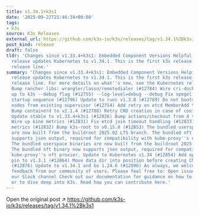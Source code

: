 ```yaml
---
title: v1.34.1+k3s1
date: '2025-09-22T21:46:34+00:00'
tags:
- k3s
source: K3s Releases
external_url: https://github.com/k3s-io/k3s/releases/tag/v1.34.1%2Bk3s1
post_kind: release
draft: false
tldr: 'Changes since v1.33.4+k3s1: Embedded Component Versions Helpful Links This
  release updates Kubernetes to v1.34.1. This is the first k3s release in the 1.34
  release line.'
summary: 'Changes since v1.33.4+k3s1: Embedded Component Versions Helpful Links This
  release updates Kubernetes to v1.34.1. This is the first k3s release in the 1.34
  release line. For more details on what''s new, see the Kubernetes release notes.
  Bump rancher libs: wrangler/lasso/remotedialer (#12784) Wire cri-dockerd --log-level=debug
  up to k3s --debug flag (#12755) --log-level=debug --debug Fix spegel logging and
  startup sequence (#12796) Update to runc v1.3.0 (#12789) Do not bootstrap etcd-only
  nodes from existing supervisor (#12754) Add retry on etcd MemberAdd timeout (#12815)
  Bump containerd to v2.1.4 (#12788) Retry CRD creation in case of conflict (#12814)
  Update stable to v1.33.4+k3s1 (#12826) Bump actions/checkout from 4 to 5 (#12773)
  Wire up kine metrics (#12831) Fix etcd join timeout handling (#12833) Wire up remotedialer
  metrics (#12832) Bump k3s-root to v0.15.0 (#12853) The bundled userspace binaries
  are now built from the buildroot 2025.02 LTS branch. The bundled nft binary now
  supports json output, required for compatibility with kube-proxy''s nft proxier.
  The bundled userspace binaries are now built from the buildroot 2025.02 LTS branch.
  The bundled nft binary now supports json output, required for compatibility with
  kube-proxy''s nft proxier. Update to Kubernetes v1.34 (#12854) Add opencontainers/runc
  pin to v1.3.1 (#12864) Move data dir into position before creating CNI symlinks
  (#12876) Update to v1.34.1 and Go 1.24.6 (#12896) As always, we welcome and appreciate
  feedback from our community of users. Please feel free to: Open issues here Join
  our Slack channel Check out our documentation for guidance on how to get started
  or to dive deep into K3s. Read how you can contribute here.'
---
```

Open the original post ↗ https://github.com/k3s-io/k3s/releases/tag/v1.34.1%2Bk3s1
